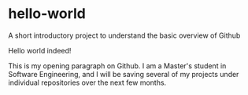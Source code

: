 # hello-world
A short introductory project to understand the basic overview of Github

Hello world indeed!

This is my opening paragraph on Github. I am a Master's student in Software Engineering, and I will be saving several of my projects under individual repositories over the next few months.
